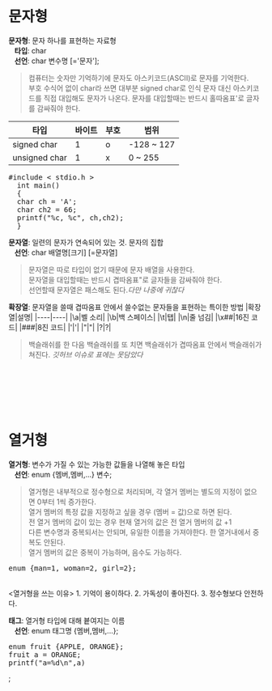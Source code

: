 # 문자형
**문자형**: 문자 하나를 표현하는 자료형  
&nbsp;&nbsp;&nbsp;**타입**: char  
&nbsp;&nbsp;&nbsp;**선언**: char 변수명 [='문자'];
> 컴퓨터는 숫자만 기억하기에 문자도 아스키코드(ASCII)로 문자를 기억한다.  
> 부호 수식어 없이 char라 쓰면 대부분 signed char로 인식
> 문자 대신 아스키코드를 직접 대입해도 문자가 나온다.
> 문자를 대입할때는 반드시 홀따옴표'로 글자를 감싸줘야 한다.

|타입|바이트|부호|범위|
|----|----|----|----|
|signed char|1|o|-128 ~ 127|
|unsigned char|1|x|0 ~ 255|
<pre>#include < stdio.h >
  int main()
  {
  char ch = 'A';
  char ch2 = 66;
  printf("%c, %c", ch,ch2);
  }
</pre>
**문자열**: 일련의 문자가 연속되어 있는 것. 문자의 집합  
&nbsp;&nbsp;&nbsp;**선언**: char 배열명[크기] [=문자열]  
> 문자열은 따로 타입이 없기 때문에 문자 배열을 사용한다.  
> 문자열을 대입할때는 반드시 겹따옴표"로 글자들을 감싸줘야 한다.  
> 선언할때 문자열은 패스해도 된다.*다만 나중에 귀찮다*

**확장열**: 문자열을 쓸때 겹따옴표 안에서 쓸수없는 문자들을 표현하는 특이한 방법
|확장열|설명|
|----|----|
|\a|벨 소리|
|\b|백 스페이스|
|\t|탭|
|\n|줄 넘김|
|\x##|16진 코드|
|\###|8진 코드|
|\'|'|
|\"|"|
|\?|?|
> 백슬래쉬를 한 다음 백슬래쉬를 또 치면 백슬래쉬가 겹따옴표 안에서 백슬래쉬가 쳐진다. *깃허브 이슈로 표에는 못담았다*

<br><br><br><br><br>
# 열거형
**열거형**: 변수가 가질 수 있는 가능한 값들을 나열해 놓은 타입  
&nbsp;&nbsp;&nbsp;**선언**: enum {멤버,멤버,...} 변수;
> 열거형은 내부적으로 정수형으로 처리되며, 각 열거 멤버는 별도의 지정이 없으면 0부터 1씩 증가한다.  
> 열거 멤버의 특정 값을 지정하고 싶을 경우 (멤버 = 값)으로 하면 된다.  
> 전 열거 멤버의 값이 있는 경우 현재 열거의 값은 전 열거 멤버의 값 +1  
> 다른 변수명과 중복되서는 안되며, 유일한 이름을 가져야한다. 한 열거내에서 중복도 안된다.  
> 열거 멤버의 값은 중복이 가능하며, 음수도 가능하다.
<pre>enum {man=1, woman=2, girl=2};</pre>
<br>
<열거형을 쓰는 이유>  
1. 기억이 용이하다.  
2. 가독성이 좋아진다.  
3. 정수형보다 안전하다.

**태그**: 열거형 타입에 대해 븉여지는 이름\
&nbsp;&nbsp;&nbsp;**선언**: enum 태그명 {멤버,멤버,...};
<pre>enum fruit {APPLE, ORANGE};
fruit a = ORANGE;
printf("a=%d\n",a)</pre>;
